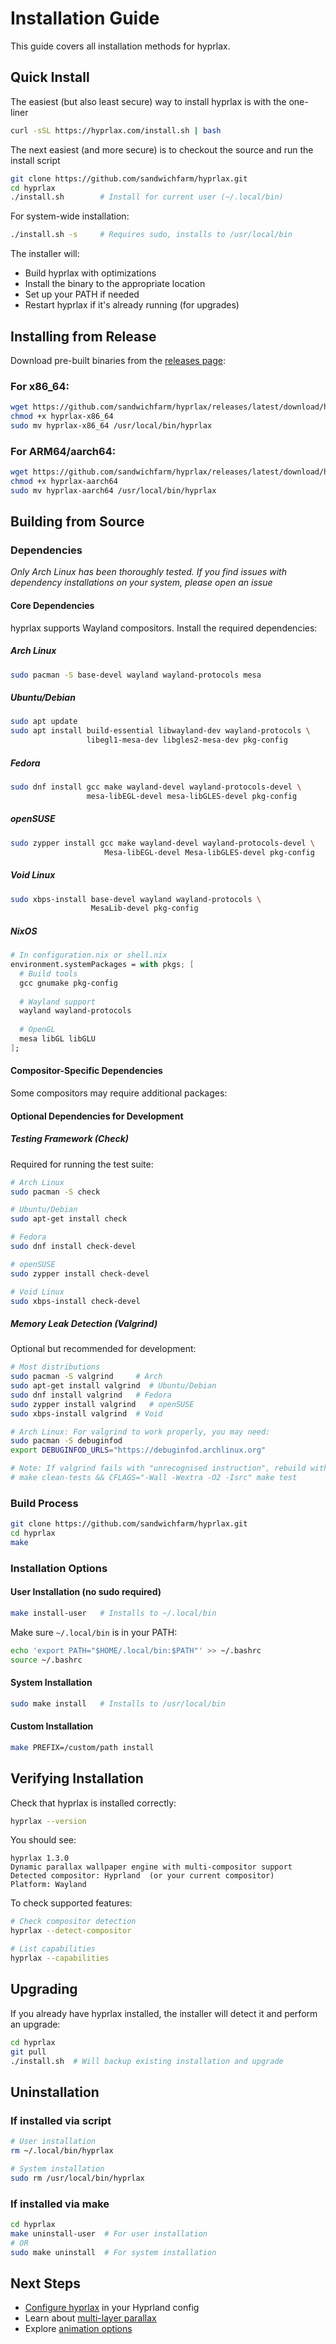 # Installation Guide

This guide covers all installation methods for hyprlax.

## Quick Install

The easiest (but also least secure) way to install hyprlax is with the one-liner  

```bash
curl -sSL https://hyprlax.com/install.sh | bash
```

The next easiest (and more secure) is to checkout the source and run the install script 

```bash
git clone https://github.com/sandwichfarm/hyprlax.git
cd hyprlax
./install.sh        # Install for current user (~/.local/bin)
```

For system-wide installation:
```bash
./install.sh -s     # Requires sudo, installs to /usr/local/bin
```

The installer will:
- Build hyprlax with optimizations
- Install the binary to the appropriate location
- Set up your PATH if needed
- Restart hyprlax if it's already running (for upgrades)

## Installing from Release

Download pre-built binaries from the [releases page](https://github.com/sandwichfarm/hyprlax/releases):

### For x86_64:
```bash
wget https://github.com/sandwichfarm/hyprlax/releases/latest/download/hyprlax-x86_64
chmod +x hyprlax-x86_64
sudo mv hyprlax-x86_64 /usr/local/bin/hyprlax
```

### For ARM64/aarch64:
```bash
wget https://github.com/sandwichfarm/hyprlax/releases/latest/download/hyprlax-aarch64
chmod +x hyprlax-aarch64
sudo mv hyprlax-aarch64 /usr/local/bin/hyprlax
```

## Building from Source

### Dependencies
_Only Arch Linux has been thoroughly tested. If you find issues with dependency installations on your system, please open an issue_

#### Core Dependencies

hyprlax supports Wayland compositors. Install the required dependencies:

##### Arch Linux
```bash
sudo pacman -S base-devel wayland wayland-protocols mesa
```

##### Ubuntu/Debian
```bash
sudo apt update
sudo apt install build-essential libwayland-dev wayland-protocols \
                 libegl1-mesa-dev libgles2-mesa-dev pkg-config
```

##### Fedora
```bash
sudo dnf install gcc make wayland-devel wayland-protocols-devel \
                 mesa-libEGL-devel mesa-libGLES-devel pkg-config
```

##### openSUSE
```bash
sudo zypper install gcc make wayland-devel wayland-protocols-devel \
                     Mesa-libEGL-devel Mesa-libGLES-devel pkg-config
```

##### Void Linux
```bash
sudo xbps-install base-devel wayland wayland-protocols \
                  MesaLib-devel pkg-config
```

##### NixOS
```nix
# In configuration.nix or shell.nix
environment.systemPackages = with pkgs; [
  # Build tools
  gcc gnumake pkg-config
  
  # Wayland support
  wayland wayland-protocols
  
  # OpenGL
  mesa libGL libGLU
];
```

#### Compositor-Specific Dependencies

Some compositors may require additional packages:

#### Optional Dependencies for Development

##### Testing Framework (Check)
Required for running the test suite:

```bash
# Arch Linux
sudo pacman -S check

# Ubuntu/Debian
sudo apt-get install check

# Fedora
sudo dnf install check-devel

# openSUSE
sudo zypper install check-devel

# Void Linux
sudo xbps-install check-devel
```

##### Memory Leak Detection (Valgrind)
Optional but recommended for development:

```bash
# Most distributions
sudo pacman -S valgrind     # Arch
sudo apt-get install valgrind  # Ubuntu/Debian
sudo dnf install valgrind   # Fedora
sudo zypper install valgrind   # openSUSE
sudo xbps-install valgrind  # Void

# Arch Linux: For valgrind to work properly, you may need:
sudo pacman -S debuginfod
export DEBUGINFOD_URLS="https://debuginfod.archlinux.org"

# Note: If valgrind fails with "unrecognised instruction", rebuild without -march=native:
# make clean-tests && CFLAGS="-Wall -Wextra -O2 -Isrc" make test
```

### Build Process

```bash
git clone https://github.com/sandwichfarm/hyprlax.git
cd hyprlax
make
```

### Installation Options

#### User Installation (no sudo required)
```bash
make install-user   # Installs to ~/.local/bin
```

Make sure `~/.local/bin` is in your PATH:
```bash
echo 'export PATH="$HOME/.local/bin:$PATH"' >> ~/.bashrc
source ~/.bashrc
```

#### System Installation
```bash
sudo make install   # Installs to /usr/local/bin
```

#### Custom Installation
```bash
make PREFIX=/custom/path install
```

## Verifying Installation

Check that hyprlax is installed correctly:

```bash
hyprlax --version
```

You should see:
```
hyprlax 1.3.0
Dynamic parallax wallpaper engine with multi-compositor support
Detected compositor: Hyprland  (or your current compositor)
Platform: Wayland
```

To check supported features:
```bash
# Check compositor detection
hyprlax --detect-compositor

# List capabilities
hyprlax --capabilities
```

## Upgrading

If you already have hyprlax installed, the installer will detect it and perform an upgrade:

```bash
cd hyprlax
git pull
./install.sh  # Will backup existing installation and upgrade
```

## Uninstallation

### If installed via script
```bash
# User installation
rm ~/.local/bin/hyprlax

# System installation
sudo rm /usr/local/bin/hyprlax
```

### If installed via make
```bash
cd hyprlax
make uninstall-user  # For user installation
# OR
sudo make uninstall  # For system installation
```

## Next Steps

- [Configure hyprlax](configuration.md) in your Hyprland config
- Learn about [multi-layer parallax](multi-layer.md)
- Explore [animation options](animation.md)
